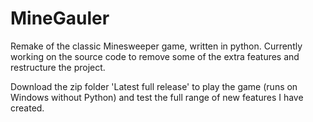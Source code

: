 # MineGauler

Remake of the classic Minesweeper game, written in python. Currently working on the source code to remove some of the extra features and restructure the project.

Download the zip folder 'Latest full release' to play the game (runs on Windows without Python) and test the full range of new features I have created.
